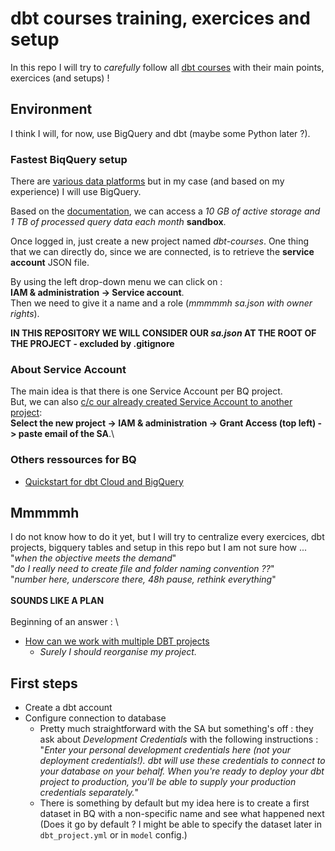 # dbt courses training, exercices and setup

In this repo I will try to _carefully_ follow all [dbt courses](https://courses.getdbt.com/collections) with their main points, exercices (and setups) !

## Environment

I think I will, for now, use BigQuery and dbt (maybe some Python later ?).

### Fastest BiqQuery setup

There are [various data platforms](https://docs.getdbt.com/docs/supported-data-platforms) but in my case (and based on my experience) I will use BigQuery.

Based on the [documentation](https://cloud.google.com/bigquery/docs/sandbox?hl=fr), we can access a *10 GB of active storage and 1 TB of processed query data each month* **sandbox**.

Once logged in, just create a new project named *dbt-courses*. One thing that we can directly do, since we are connected, is to retrieve the **service account** JSON file.

By using the left drop-down menu we can click on :\
**IAM & administration -> Service account**.\
Then we need to give it a name and a role (*mmmmmh sa.json with owner rights*).

**IN THIS REPOSITORY WE WILL CONSIDER OUR _sa.json_ AT THE ROOT OF THE PROJECT - excluded by .gitignore**

### About Service Account

The main idea is that there is one Service Account per BQ project.\
But, we can also [c/c our already created Service Account to another project](https://youtu.be/ptkcjy4c-0g?t=316):\
**Select the new project -> IAM & administration -> Grant Access (top left) -> paste email of the SA**.\

### Others ressources for BQ

- [Quickstart for dbt Cloud and BigQuery](https://docs.getdbt.com/quickstarts/bigquery?step=1)


## Mmmmmh

I do not know how to do it yet, but I will try to centralize every exercices, dbt projects, bigquery tables and setup in this repo but I am not sure how ...\
"*when the objective meets the demand*"\
"*do I really need to create file and folder naming convention ??*"\
"*number here, underscore there, 48h pause, rethink everything*"\
\
**SOUNDS LIKE A PLAN**\
\
Beginning of an answer : \
- [How can we work with multiple DBT projects](https://stackoverflow.com/questions/67000794/how-can-we-work-with-multiple-dbt-projects)
	- *Surely I should reorganise my project.*

## First steps

- Create a dbt account
- Configure connection to database
	- Pretty much straightforward with the SA but something's off : they ask about *Development Credentials* with the following instructions : "*Enter your personal development credentials here (not your deployment credentials!). dbt will use these credentials to connect to your database on your behalf. When you're ready to deploy your dbt project to production, you'll be able to supply your production credentials separately.*"
	- There is something by default but my idea here is to create a first dataset in BQ with a non-specific name and see what happened next (Does it go by default ? I might be able to specify the dataset later in `dbt_project.yml` or in `model` config.)